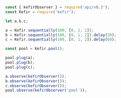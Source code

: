 <!--
name:		
title:		pool
pageTitle:	Kefir pool operator example with a marble diagram
desc:		
docsUrl:	
-->

```js
const { kefirObserver } = require('api/v0.3');
const Kefir = require('kefir');

let a,b,c;

a = Kefir.sequentially(100, [0, 1, 2]);
b = Kefir.sequentially(100, [0, 1, 2]).delay(30);
c = Kefir.sequentially(100, [0, 1, 2]).delay(60);

const pool = Kefir.pool();

pool.plug(a);
pool.plug(b);
pool.plug(c);

a.observe(kefirObserver());
b.observe(kefirObserver());
c.observe(kefirObserver());
pool.observe(kefirObserver('pool'));

```
